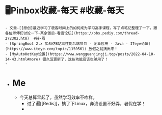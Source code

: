 # 🖥Pinbox收藏-每天 #收藏-每天
	- 文章-[[原创]最近学习了极客时间上的如何成为学习高手课程，写了点笔记整理了一下，跟各位师傅们讨论一下-茶余饭后-看雪论坛](https://bbs.pediy.com/thread-272302.htm)  #待-看
	- [SpringBoot 2.x 实战仿B站高性能后端项目 - 企业应用 - Java - ITeye论坛](https://www.iteye.com/topic/1150561) 放假之前搞出来！
	- [MyAutoHotKey设置](https://www.wangguanjingji.top/posts/2022-04-10-14-43.html#more) 很久没更新了，这些功能应该也够用了！
	-
- # Me
	- 今天总算早起了，虽然学习效率不咋样。
		- 过了遍[[Redis]]，搞了下Linux，奔溃设置不好弄，暑假在学！
		-